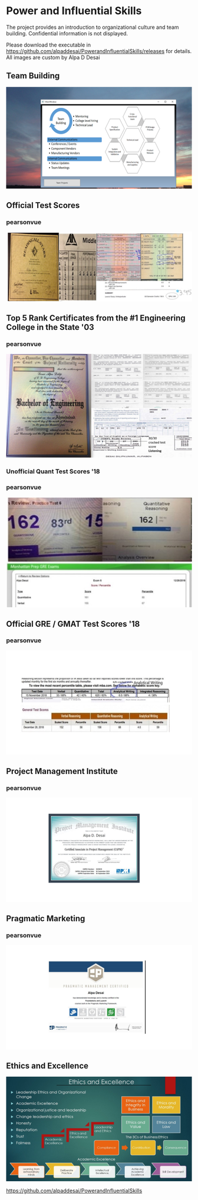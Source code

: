 # Power and Influential Skills

The project provides an introduction to organizational culture and team building. 
Confidential information is not displayed. 

Please download the executable in https://github.com/alpaddesai/PowerandInfluentialSkills/releases for details. 
All images are custom by Alpa D Desai 

## Team Building
![image](TeamBuilding.png)

## Official Test Scores 
### pearsonvue
![image](Grades_marks_image.jpg)

## Top 5 Rank Certificates from the #1 Engineering College in the State '03 
### pearsonvue
![image](Bachelor's.jpg)

### Unofficial Quant Test Scores '18
### pearsonvue
![image](QuantTestScore.jpg)

## Official GRE / GMAT Test Scores '18
### pearsonvue
![image](GREGMAT.jpg)

## Project Management Institute
### pearsonvue
![image](CAPM.jpg)

## Pragmatic Marketing
### pearsonvue
![image](PMI.jpg)

## Ethics and Excellence
![image](Ethics.jpg)

https://github.com/alpaddesai/PowerandInfluentialSkills


